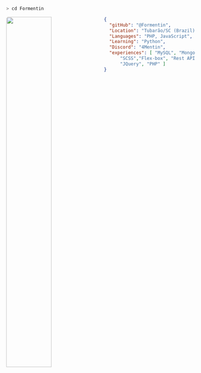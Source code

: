 ```zsh
> cd Formentin
```
<img width="49%"  align="left" src="https://media.giphy.com/media/KxbHmvL3MGcctzlfdX/giphy.gif" style='
    border-radius: 5px;
    margin: 0;
    padding: 0;
' />

```Json
  {
    "gitHub": "@Formentin",
    "Location": "Tubarão/SC (Brazil)",
    "Languages": "PHP, JavaScript",
    "Learning": "Python",
    "Discord": "4Mentin",
    "experiences": [ "MySQL", "MongoDB",
        "SCSS","Flex-box", "Rest API",
        "JQuery", "PHP" ]
  }
```
